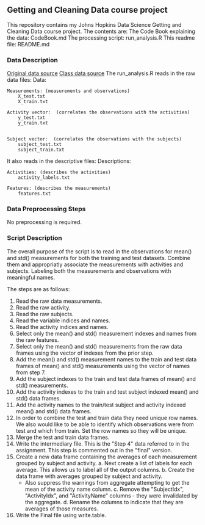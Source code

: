 ## Getting and Cleaning Data course project
This repository contains my Johns Hopkins Data Science Getting and Cleaning Data course project.
The contents are:
    The Code Book explaining the data: CodeBook.md
    The processing script: run_analysis.R
    This readme file: README.md

### Data Description
[Original data source](http://archive.ics.uci.edu/ml/datasets/Human+Activity+Recognition+Using+Smartphones)
[Class data source](https://d396qusza40orc.cloudfront.net/getdata%2Fprojectfiles%2FUCI%20HAR%20Dataset.zip)
The run_analysis.R reads in the raw data files:
  Data:

    Measurements: (measurements and observations)
        X_test.txt
        X_train.txt

    Activity vector:  (correlates the observations with the activities)
        y_test.txt
        y_train.txt

          
    Subject vector:  (correlates the observations with the subjects)
        subject_test.txt
        subject_train.txt

It also reads in the descriptive files:
  Descriptions:
  
    Activities: (describes the activities)
        activity_labels.txt
  
    Features: (describes the measurements)
        features.txt
          
### Data Preprocessing Steps      
No preprocessing is required.
    
### Script Description
The overall purpose of the script is to read in the observations for mean() and std() measurements 
for both the training and test datasets. Combine them and appropriatly associate the measurements
with activities and subjects. Labeling both the measurements and observations with meaningful names.

The steps are as follows:
1.  Read the raw data measurements.
2.  Read the raw activity.
3.  Read the raw subjects.
4.  Read the variable indices and names.
5.  Read the activity indices and names.
6.  Select only the mean() and std() measurement indexes and names from the raw features.
7.  Select only the mean() and std() measurements from the raw data frames using the vector of indexes from the prior step.
8.  Add the mean() and std() measurement names to the train and test data frames of mean() and std() measurements using the vector of names from step 7.
9.  Add the subject indexes to the train and test data frames of mean() and std() measurements.
10. Add the activity indexes to the train and test subject indexed mean() and std() data frames.
11. Add the activity names to the train/test subject and activity indexed mean() and std() data frames.
12. In order to combine the test and train data they need unique row names. We also would like to be 
        able to identify which observations were from test and which from train. Set the row names so they 
        will be unique.
13. Merge the test and train data frames.
14. Write the intermediary file. This is the "Step 4" data referred to in the assignment. This step is 
		commented out in the "final" version.
15. Create a new data frame containing the averages of each measurement grouped by subject and activity.
  a.  Next create a list of labels for each average. This allows us to label all of the output columns.
  b.  Create the data frame with averages grouped by subject and activity.
    -  Also suppress the warnings from aggregate attempting to get the mean of the activity name column.
  c.  Remove the "SubjectIdx", "ActivityIdx", and "ActivityName" columns - they were invalidated by the aggregate.
  d.  Rename the columns to indicate that they are averages of those measures.
16. Write the Final file using write.table.
